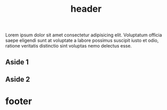 <head>
    <meta charset="UTF-8" />
    <meta name="viewport" content="width=device-width, initial-scale=1.0" />
    <meta http-equiv="X-UA-Compatible" content="ie=edge" />
    <link rel="stylesheet" href="style.css" />
</head>
<body>
    <div class="wrapper">
        <header class="header">
            <h1>header</h1>
        </header>
        <article class="main">
            <p>Lorem ipsum dolor sit amet consectetur adipisicing elit. Voluptatum officia saepe eligendi sunt at voluptate a labore possimus suscipit iusto et odio, ratione veritatis distinctio sint voluptas nemo delectus esse.</p>
        </article>
        <aside class="aside aside1">
            <h1>Aside 1</h1>
        </aside>
        <aside class="aside aside2">
            <h1>Aside 2</h1>
        </aside>
        <footer class="footer">
            <h1>footer</h1>
        </footer>
    </div>
</body>
